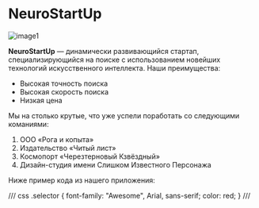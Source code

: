 # NeuroStartUp
![image1](https://camo.githubusercontent.com/79ee96a8b8fa098c44d1ca302006f24d008408a1c22fc13260437214d705a23d/68747470733a2f2f6e65746f6c6f67792d636f64652e6769746875622e696f2f6769742d686f6d65776f726b732f696e74726f64756374696f6e2f6173736574732f6c6f676f2e706e67)

**NeuroStartUp** — динамически развивающийся стартап, специализирующийся на поиске с использованием новейших технологий искусственного интеллекта. Наши преимущества:
* Высокая точность поиска
* Высокая скорость поиска
* Низкая цена

Мы на столько крутые, что уже успели поработать со следующими команиями:

1.    ООО «Рога и копыта»
1.    Издательство «Читый лист»
1.    Космопорт «Черезтерновый Кзвёздный»
1.    Дизайн-студия имени Слишком Известного Персонажа

Ниже пример кода из нашего приложения:

/// css
.selector {
  font-family: "Awesome", Arial, sans-serif;
  color: red;
}
///

